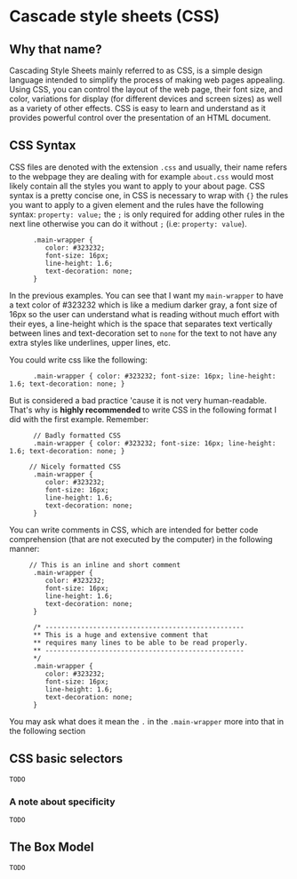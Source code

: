 # Cascade style sheets (CSS)

## Why that name?

Cascading Style Sheets mainly referred to as CSS, is a simple design language intended to simplify the process of making web pages appealing. Using CSS, you can control the layout of the web page, their font size, and color, variations for display (for different devices and screen sizes) as well as a variety of other effects. CSS is easy to learn and understand as it provides powerful control over the presentation of an HTML document.

## CSS Syntax

CSS files are denoted with the extension `.css` and usually, their name refers to the webpage they are dealing with for example `about.css` would most likely contain all the styles you want to apply to your about page. CSS syntax is a pretty concise one, in CSS is necessary to wrap with `{}` the rules you want to apply to a given element and the rules have the following syntax: `property: value;` the `;` is only required for adding other rules in the next line otherwise you can do it without `;` (i.e: `property: value`).

          .main-wrapper {
             color: #323232;
             font-size: 16px;
             line-height: 1.6;
             text-decoration: none;
          }

In the previous examples. You can see that I want my `main-wrapper` to have a text color of #323232 which is like a medium darker gray, a font size of 16px so the user can understand what is reading without much effort with their eyes, a line-height which is the space that separates text vertically between lines and text-decoration set to `none` for the text to not have any extra styles like underlines, upper lines, etc.

You could write css like the following: 

          .main-wrapper { color: #323232; font-size: 16px; line-height: 1.6; text-decoration: none; }

But is considered a bad practice 'cause it is not very human-readable. That's why is <strong> highly recommended </strong> to write CSS in the following format I did with the first example. Remember:

          // Badly formatted CSS
          .main-wrapper { color: #323232; font-size: 16px; line-height: 1.6; text-decoration: none; }

         // Nicely formatted CSS
          .main-wrapper {
             color: #323232;
             font-size: 16px;
             line-height: 1.6;
             text-decoration: none;
          }

You can write comments in CSS, which are intended for better code comprehension (that are not executed by the computer) in the following manner:

         // This is an inline and short comment
          .main-wrapper {
             color: #323232;
             font-size: 16px;
             line-height: 1.6;
             text-decoration: none;
          }

          /* --------------------------------------------------
          ** This is a huge and extensive comment that
          ** requires many lines to be able to be read properly.
          ** --------------------------------------------------
          */
          .main-wrapper {
             color: #323232;
             font-size: 16px;
             line-height: 1.6;
             text-decoration: none;
          }

You may ask what does it mean the `.` in the `.main-wrapper` more into that in the following section

## CSS basic selectors 
    TODO
### A note about specificity
    TODO
## The Box Model
    TODO